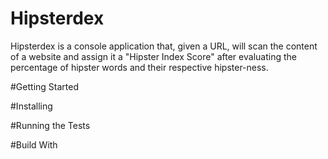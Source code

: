 # Hipsterdex

Hipsterdex is a console application that, given a URL, will scan the content of a website and assign it a "Hipster Index Score" after evaluating the percentage of hipster words and their respective hipster-ness. 

#Getting Started

#Installing

#Running the Tests

#Build With

